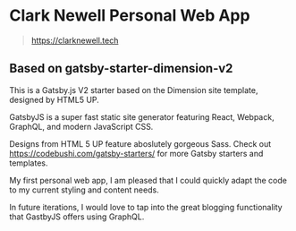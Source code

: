 # Clark Newell Personal Web App

>https://clarknewell.tech

## Based on gatsby-starter-dimension-v2

This is a Gatsby.js V2 starter based on the Dimension site template, designed by HTML5 UP.

GatsbyJS is a super fast static site generator featuring React, Webpack, GraphQL, and modern JavaScript CSS.

Designs from HTML 5 UP feature aboslutely gorgeous Sass. Check out https://codebushi.com/gatsby-starters/ for more Gatsby starters and templates.

My first personal web app, I am pleased that I could quickly adapt the code to my current styling and content needs.

In future iterations, I would love to tap into the great blogging functionality that GastbyJS offers using GraphQL.